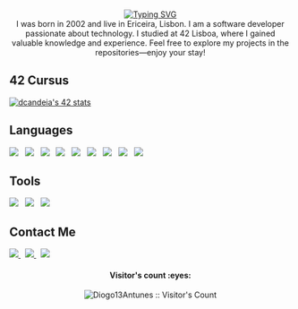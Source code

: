 <p align="center">
<br>
<a href="https://git.io/typing-svg"><img src="https://readme-typing-svg.herokuapp.com?font=Fira+Code&pause=1000&color=F7D718&background=FF000000&center=true&random=false&width=435&lines=Welcome+to+my+World;Enjoy+your+Stay" alt="Typing SVG" /></a>
<br>
I was born in 2002 and live in Ericeira, Lisbon.
I am a software developer passionate about technology. I studied at 42 Lisboa, where I gained valuable knowledge and experience. Feel free to explore my projects in the repositories—enjoy your stay!

## 42 Cursus
<a href="https://github.com/Diogo13Antunes/42Cursus"><img src="https://badge.mediaplus.ma/darkblue/dcandeia?1337Badge=off&UM6P=off" alt="dcandeia's 42 stats" /></a>

## Languages
<p>
  <a>
    <img src="https://skillicons.dev/icons?i=bash&theme=dark" />
  </a>
  &nbsp;
  <a>
    <img src="https://skillicons.dev/icons?i=c&theme=dark" />
  </a>
  &nbsp;
  <a>
    <img src="https://skillicons.dev/icons?i=cpp&theme=dark" />
  </a>
  &nbsp;
  <a>
    <img src="https://skillicons.dev/icons?i=python&theme=dark" />
  </a>
  &nbsp;
  <a>
    <img src="https://skillicons.dev/icons?i=html&theme=dark" />
  </a>
  &nbsp;
  <a>
    <img src="https://skillicons.dev/icons?i=css&theme=dark" />
  </a>
  &nbsp;
  <a>
    <img src="https://skillicons.dev/icons?i=js&theme=dark" />
  </a>
  &nbsp;
  <a>
    <img src="https://skillicons.dev/icons?i=markdown&theme=dark" />
  </a>
  &nbsp;
  <a>
    <img src="https://skillicons.dev/icons?i=django&theme=dark" />
  </a>
</p>

## Tools
<p>
  <a>
    <img src="https://skillicons.dev/icons?i=github&theme=dark" />
  </a>
  &nbsp;
  <a>
    <img src="https://skillicons.dev/icons?i=vscode&theme=dark" />
  </a>
  &nbsp;
  <a>
    <img src="https://skillicons.dev/icons?i=vim&theme=dark" />
  </a>
</p>

## Contact Me

<p>
  <a href="mailto:diogo.candeias.antunes@gmail.com">
    <img src="https://skillicons.dev/icons?i=gmail&theme=dark" />
  </a>
  &nbsp;
  <a href="www.linkedin.com/in/diogo-andré-candeias-antunes-04a615339">
    <img src="https://skillicons.dev/icons?i=linkedin&theme=dark" />
  </a>
  &nbsp;
  <a href="https://discord.com/users/307503845809061888">
    <img src="https://skillicons.dev/icons?i=discord&theme=dark" />
  </a>
</p>

<h4 align="center">Visitor's count :eyes:</h4>
<p align="center"><img src="https://profile-counter.glitch.me/{Diogo13Antunes}/count.svg" alt="Diogo13Antunes :: Visitor's Count" /></p>
